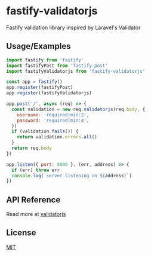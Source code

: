 # fastify-validatorjs

Fastify validation library inspired by Laravel's Validator

## Usage/Examples

```javascript
import fastify from 'fastify'
import fastifyPost from 'fastify-post'
import fastifyValidatorjs from 'fastify-validatorjs'

const app = fastify()
app.register(fastifyPost)
app.register(fastifyValidatorjs)

app.post('/', async (req) => {
  const validation = new req.validatorjs(req.body, {
    username: 'required|min:2',
    password: 'required|min:4',
  })
  if (validation.fails()) {
    return validation.errors.all()
  }
  return req.body
})

app.listen({ port: 8000 }, (err, address) => {
  if (err) throw err
  console.log(`server listening on ${address}`)
})
```

## API Reference

Read more at [validatorjs](https://github.com/mikeerickson/validatorjs)

## License

[MIT](https://github.com/erwinstone/fastify-validatorjs/blob/main/LICENSE)
